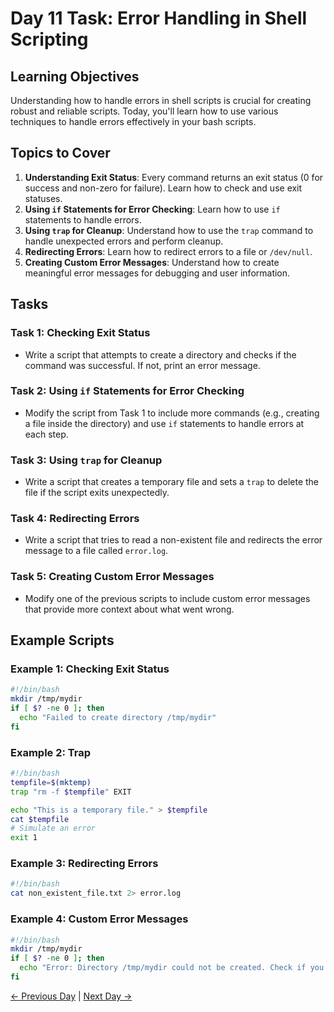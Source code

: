 # Day 11 Task: Error Handling in Shell Scripting

## Learning Objectives
Understanding how to handle errors in shell scripts is crucial for creating robust and reliable scripts. Today, you'll learn how to use various techniques to handle errors effectively in your bash scripts.

## Topics to Cover
1. **Understanding Exit Status**: Every command returns an exit status (0 for success and non-zero for failure). Learn how to check and use exit statuses.
2. **Using `if` Statements for Error Checking**: Learn how to use `if` statements to handle errors.
3. **Using `trap` for Cleanup**: Understand how to use the `trap` command to handle unexpected errors and perform cleanup.
4. **Redirecting Errors**: Learn how to redirect errors to a file or `/dev/null`.
5. **Creating Custom Error Messages**: Understand how to create meaningful error messages for debugging and user information.

## Tasks

### Task 1: Checking Exit Status
- Write a script that attempts to create a directory and checks if the command was successful. If not, print an error message.

### Task 2: Using `if` Statements for Error Checking
- Modify the script from Task 1 to include more commands (e.g., creating a file inside the directory) and use `if` statements to handle errors at each step.

### Task 3: Using `trap` for Cleanup
- Write a script that creates a temporary file and sets a `trap` to delete the file if the script exits unexpectedly.

### Task 4: Redirecting Errors
- Write a script that tries to read a non-existent file and redirects the error message to a file called `error.log`.

### Task 5: Creating Custom Error Messages
- Modify one of the previous scripts to include custom error messages that provide more context about what went wrong.

## Example Scripts

### Example 1: Checking Exit Status
```bash
#!/bin/bash
mkdir /tmp/mydir
if [ $? -ne 0 ]; then
  echo "Failed to create directory /tmp/mydir"
fi
```

### Example 2: Trap
```bash
#!/bin/bash
tempfile=$(mktemp)
trap "rm -f $tempfile" EXIT

echo "This is a temporary file." > $tempfile
cat $tempfile
# Simulate an error
exit 1
```

### Example 3: Redirecting Errors
```bash
#!/bin/bash
cat non_existent_file.txt 2> error.log
```

### Example 4: Custom Error Messages
```bash
#!/bin/bash
mkdir /tmp/mydir
if [ $? -ne 0 ]; then
  echo "Error: Directory /tmp/mydir could not be created. Check if you have the necessary permissions."
fi
```

[← Previous Day](../day10/README.md) | [Next Day →](../day12/README.md)
